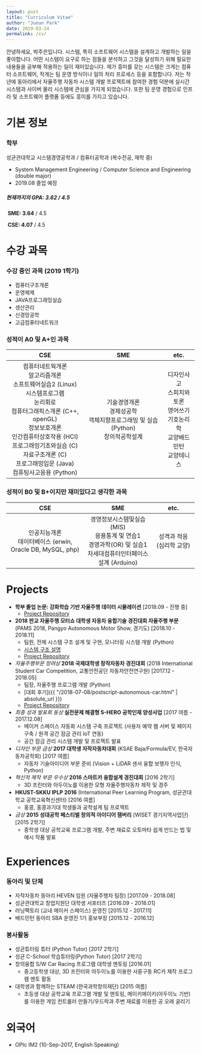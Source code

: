 ```yaml
---
layout: post
title: "Curriculum Vitae"
author: "Jueun Park"
date: 2019-03-24
permalink: /cv/
---
```


안녕하세요, 박주은입니다. 시스템, 특히 소프트웨어 시스템을 설계하고 개발하는 일을 좋아합니다. 어떤 시스템이 요구로 하는 점들을 분석하고 그것을 달성하기 위해 필요한 내용들을 공부해 적용하는 일이 재미있습니다. 제가 흥미를 갖는 시스템은 크게는 컴퓨터 소프트웨어, 작게는 팀 운영 방식이나 일의 처리 프로세스 등을 포함합니다. 저는 작년에 동아리에서 자율주행 자동차 시스템 개발 프로젝트에 참여한 경험 덕분에 실시간 시스템과 사이버 물리 시스템에 관심을 가지게 되었습니다. 또한 팀 운영 경험으로 인프라 및 소프트웨어 플랫폼 등에도 흥미를 가지고 있습니다.



# 기본 정보
### 학부

성균관대학교 시스템경영공학과 / 컴퓨터공학과 (복수전공, 재학 중)

* System Management Engineering / Computer Science and Engineering (double major)
* 2019.08 졸업 예정

##### 현재까지의 GPA: 3.62 / 4.5

​	**SME: 3.64** / 4.5

​	**CSE: 4.07** / 4.5

# 수강 과목

### 수강 중인 과목 (2019 1학기)

* 컴퓨터구조개론
* 운영체제
* JAVA프로그래밍실습
* 생산관리
* 신경망공학
* 고급컴퓨터네트워크



### 성적이 A0 및 A+인 과목

|                             CSE                              |                             SME                              |                             etc.                             |
| :----------------------------------------------------------: | :----------------------------------------------------------: | :----------------------------------------------------------: |
| 컴퓨터네트웍개론<br>알고리즘개론<br>소프트웨어실습2 (Linux)<br>시스템프로그램<br>논리회로<br>컴퓨터그래픽스개론 (C++, openGL)<br>정보보호개론<br>인간컴퓨터상호작용 (HCI)<br>프로그래밍기초와실습 (C)<br>자료구조개론 (C)<br>프로그래밍입문 (Java)<br>컴퓨팅사고응용 (Python) | 기술경영개론<br>경제성공학<br>객체지향프로그래밍 및 실습 (Python)<br>창의적공학설계 | 디자인사고<br>스피치와토론<br>영어쓰기<br>기호논리학<br>교양배드민턴<br>교양테니스 |



### 성적이 B0 및 B+이지만 재미있다고 생각한 과목

|                             CSE                             |                             SME                              |           etc.            |
| :---------------------------------------------------------: | :----------------------------------------------------------: | :-----------------------: |
| 인공지능개론<br>데이터베이스 (erwin, Oracle DB, MySQL, php) | 경영정보시스템및실습 (MIS)<br/>응용통계 및 연습1<br/>경영과학(OR) 및 실습1<br/>차세대컴퓨터인터페이스설계 (Arduino) | 성격과 적응 (심리학 교양) |



# Projects
* **학부 졸업 논문: 강화학습 기반 자율주행 데이터 시뮬레이션** [2018.09 - 진행 중]
    * [Project Repository](https://github.com/Jueun-Park/data-control-auto-driving-system)
* **2018 판교 자율주행 모터쇼 대학생 자동차 융합기술 경진대회 자율주행 부문** (PAMS 2018, Pangyo Autonomous Motor Show, 경기도) [2018.10 - 2018.11]
    * 팀원, 전체 시스템 구조 설계 및 구현, 모니터링 시스템 개발 (Python)
    * [시스템 구조 설명](https://jueun-park.github.io/2018-11-25/thinkingo-system-architecture)
    * [Project Repository](https://github.com/HongBeenKim/pams-skku)
* *자율주행부문 장려상* **2018 국제대학생 창작자동차 경진대회** (2018 International Student Car Competition, 교통안전공단 자동차안전연구원) [2017.12 - 2018.05]
    * 팀장, 자율주행 프로그램 개발 (Python)
    * [대회 후기]({{ "/2018-07-08/postscript-autonomous-car.html" | absolute_url }})
    * [Project Repository](https://github.com/Jueun-Park/HEVEN_AutonomousCar_2018)
* *최종 성과 발표회 동상* **실전문제 해결형 S-HERO 공학인재 양성사업** [2017 여름 - 2017.12.08]
    * 메이커 스페이스 자동화 시스템 구축 프로젝트 (사용자 예약 웹 서버 및 페이지 구축 / 원격 공간 잠금 관리 IoT 연동)
    * 공간 잠금 관리 시스템 개발 및 프로젝트 발표
* *디자인 부문 금상* **2017 대학생 자작자동차대회** (KSAE Baja/Formula/EV, 한국자동차공학회) [2017 여름]
    * 자동차 기술아이디어 부문 준비 (Vision + LiDAR 센서 융합 보행자 인식, Python)
* *혁신적 제작 부문 우수상* **2016 스마트카 융합설계 경진대회** [2016 2학기]
    * 3D 프린터와 아두이노를 이용한 모형 자율주행자동차 제작 및 경주
* **HKUST-SKKU IPLP 2016** (International Peer Learning Program, 성균관대학교 공학교육혁신센터) [2016 여름]
    * 홍콩, 홍콩과기대 학생들과 공학설계 팀 프로젝트
* *금상* **2015 성대공학 페스티벌 창의적 아이디어 잼버리** (WISET 경기지역사업단) [2015 2학기]
    * 중학생 대상 공학교육 프로그램 개발, 주변 재료로 오토마타 쉽게 만드는 법 및 예시 작품 발표



# Experiences
### 동아리 및 단체
* 자작자동차 동아리 HEVEN 임원 (자율주행차 팀장) [2017.09 - 2018.08]
* 성균관대학교 창업지원단 대학생 서포터즈 [2016.09 - 2018.01]
* 러닝팩토리 (교내 메이커 스페이스) 운영진 [2015.12 - 2017.11]
* 배드민턴 동아리 SBA 운영진 1기 홍보부장 [2015.12 - 2016.12]

### 봉사활동
* 성균튜터링 튜터 (Python Tutor) [2017 2학기]
* 성균 C-School 학습튜터링(Python Tutor) [2017 2학기]
* 창의융합 S/W Car Racing 프로그램 대학생 멘토링 [2016.01]
    * 중고등학생 대상, 3D 프린터와 아두이노를 이용한 사륜구동 RC카 제작 프로그램 멘토 활동
* 대학생과 함께하는 STEAM (한국과학창의재단) [2015 여름]
    * 초등생 대상 공학교육 프로그램 개발 및 멘토링, 메이키메이키(아두이노 기반)를 이용한 게임 컨트롤러 만들기/우드락과 주변 재료를 이용한 공 오래 굴리기



# 외국어
* OPIc IM2 (10-Sep-2017, English Speaking)
